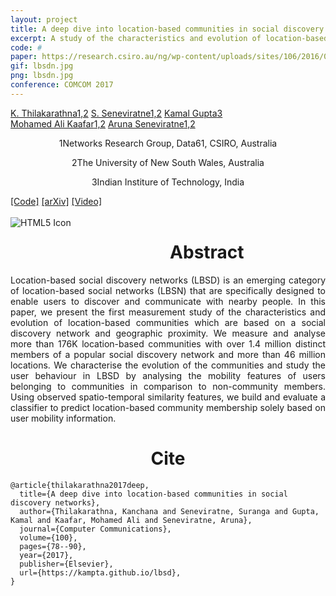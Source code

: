 ```yaml
---
layout: project
title: A deep dive into location-based communities in social discovery networks
excerpt: A study of the characteristics and evolution of location-based social discovery networks
code: #
paper: https://research.csiro.au/ng/wp-content/uploads/sites/106/2016/08/Momo-Comcom_17.pdf
gif: lbsdn.jpg
png: lbsdn.jpg
conference: COMCOM 2017
---
```


  <div class="container">
  <nav_justify>
  <a href="">K. Thilakarathna<span class="sup">1,2</span></a>
  <a href="">S. Seneviratne<span class="sup">1,2</span></a>
  <a href="https://kampta.github.io">Kamal Gupta<span class="sup">3</span></a>
  </nav_justify>
  </div>
  
  <div class="container" align="justify">
  <nav_justify>
  <a href="">Mohamed Ali Kaafar<span class="sup">1,2</span></a>
  <a href="">Aruna Seneviratne<span class="sup">1,2</span></a>
  </nav_justify>
  </div>
  
  <div class="container" align="center">
  <p><span class="sup">1</span>Networks Research Group, Data61, CSIRO, Australia</p>
  <p><span class="sup">2</span>The University of New South Wales, Australia</p>
  <p><span class="sup">3</span>Indian Institure of Technology, India</p>
  </div>
  
  <div class="container">
  <nav_justify>
  <a href="{{ page.code }}">[Code]</a>
  <a href="{{ page.paper }}">[arXiv]</a>
  <a href="https://www.youtube.com/watch?v=">[Video]</a>
  </nav_justify>
  </div>

  <br/>

 
  <img src="/images/{{ page.png }}" alt="HTML5 Icon" style="float:left;margin-right:2em;margin-bottom:2em;">


  <div align="center">
    <h1>Abstract</h1>
  </div>

  <div align="justify">
    Location-based social discovery networks (LBSD) is an emerging category of location-based social networks (LBSN) that are specifically designed to enable users to discover and communicate with nearby people.
    In this paper, we present the first measurement study of the characteristics and evolution of location-based communities which are based on a social discovery network and geographic proximity.
    We measure and analyse more than 176K location-based communities with over 1.4 million distinct members of a popular social discovery network and more than 46 million locations.
    We characterise the evolution of the communities and study the user behaviour in LBSD by analysing the mobility features of users belonging to communities in comparison to non-community members.
    Using observed spatio-temporal similarity features, we build and evaluate a classifier to predict location-based community membership solely based on user mobility information.
  </div>

  
   <div align="center">
    <h1>Cite</h1>
  </div>
  
```
@article{thilakarathna2017deep,
  title={A deep dive into location-based communities in social discovery networks},
  author={Thilakarathna, Kanchana and Seneviratne, Suranga and Gupta, Kamal and Kaafar, Mohamed Ali and Seneviratne, Aruna},
  journal={Computer Communications},
  volume={100},
  pages={78--90},
  year={2017},
  publisher={Elsevier},
  url={https://kampta.github.io/lbsd},
}
```
